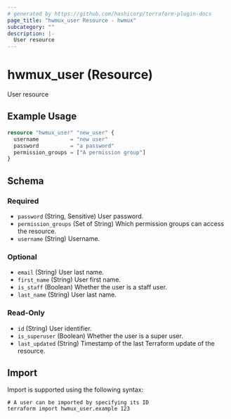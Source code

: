 ```yaml
---
# generated by https://github.com/hashicorp/terraform-plugin-docs
page_title: "hwmux_user Resource - hwmux"
subcategory: ""
description: |-
  User resource
---
```


# hwmux_user (Resource)

User resource

## Example Usage

```terraform
resource "hwmux_user" "new_user" {
  username          = "new user"
  password          = "a password"
  permission_groups = ["A permission group"]
}
```

<!-- schema generated by tfplugindocs -->
## Schema

### Required

- `password` (String, Sensitive) User password.
- `permission_groups` (Set of String) Which permission groups can access the resource.
- `username` (String) Username.

### Optional

- `email` (String) User last name.
- `first_name` (String) User first name.
- `is_staff` (Boolean) Whether the user is a staff user.
- `last_name` (String) User last name.

### Read-Only

- `id` (String) User identifier.
- `is_superuser` (Boolean) Whether the user is a super user.
- `last_updated` (String) Timestamp of the last Terraform update of the resource.

## Import

Import is supported using the following syntax:

```shell
# A user can be imported by specifying its ID
terraform import hwmux_user.example 123
```
